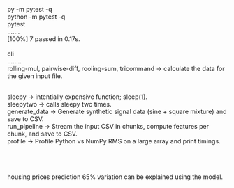 py -m pytest -q <br>
python -m pytest -q <br>
pytest<br>
.......<br>                                                                                                                                                                                                             [100%]
7 passed in 0.17s.
<br><br>
cli<br>
........<br>
rolling-mul, pairwise-diff, rooling-sum, tricommand -> calculate the data for the given input file.<br><br>

sleepy -> intentially expensive function; sleep(1).<br>
sleepytwo -> calls sleepy two times.<br>
generate_data -> Generate synthetic signal data (sine + square mixture) and save to CSV.<br>
run_pipeline -> Stream the input CSV in chunks, compute features per chunk, and save to CSV.<br>
profile -> Profile Python vs NumPy RMS on a large array and print timings.<br>
<br><br><br>

housing prices prediction 65% variation can be explained using the model.
